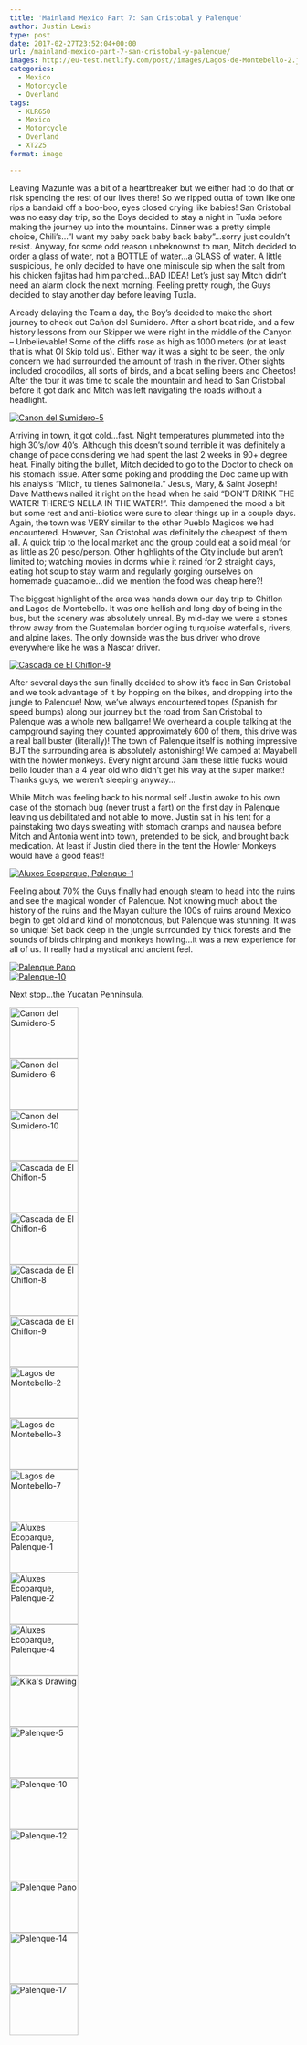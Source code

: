```yaml
---
title: 'Mainland Mexico Part 7: San Cristobal y Palenque'
author: Justin Lewis
type: post
date: 2017-02-27T23:52:04+00:00
url: /mainland-mexico-part-7-san-cristobal-y-palenque/
images: http://eu-test.netlify.com/post//images/Lagos-de-Montebello-2.jpg
categories:
  - Mexico
  - Motorcycle
  - Overland
tags:
  - KLR650
  - Mexico
  - Motorcycle
  - Overland
  - XT225
format: image

---
```

Leaving Mazunte was a bit of a heartbreaker but we either had to do that or risk spending the rest of our lives there! So we ripped outta of town like one rips a bandaid off a boo-boo, eyes closed crying like babies! San Cristobal was no easy day trip, so the Boys decided to stay a night in Tuxla before making the journey up into the mountains. Dinner was a pretty simple choice, Chili’s…”I want my baby back baby back baby”…sorry just couldn’t resist. Anyway, for some odd reason unbeknownst to man, Mitch decided to order a glass of water, not a BOTTLE of water…a GLASS of water. A little suspicious, he only decided to have one miniscule sip when the salt from his chicken fajitas had him parched…BAD IDEA! Let’s just say Mitch didn’t need an alarm clock the next morning. Feeling pretty rough, the Guys decided to stay another day before leaving Tuxla.

Already delaying the Team a day, the Boy’s decided to make the short journey to check out Cañon del Sumidero. After a short boat ride, and a few history lessons from our Skipper we were right in the middle of the Canyon – Unbelievable! Some of the cliffs rose as high as 1000 meters (or at least that is what Ol Skip told us). Either way it was a sight to be seen, the only concern we had surrounded the amount of trash in the river. Other sights included crocodilos, all sorts of birds, and a boat selling beers and Cheetos! After the tour it was time to scale the mountain and head to San Cristobal before it got dark and Mitch was left navigating the roads without a headlight.

<div class="ngg-gallery-singlepic-image " style="">
  <a href="http://www.elevationupgrade.com/wp-content/gallery/mainland-mexico-part-7/Canon-del-Sumidero-5.jpg"
		     title=""
             data-src="http://www.elevationupgrade.com/wp-content/gallery/mainland-mexico-part-7/Canon-del-Sumidero-5.jpg"
             data-thumbnail="http://www.elevationupgrade.com/wp-content/gallery/mainland-mexico-part-7/thumbs/thumbs_Canon-del-Sumidero-5.jpg"
             data-image-id="582"
             data-title="Canon del Sumidero-5"
             data-description=""
             target='_self'
             class="ngg-fancybox" rel="d81ab927229b7d56eb7eebff076d7268"> <img class="ngg-singlepic"
             src="http://www.elevationupgrade.com/wp-content/gallery/mainland-mexico-part-7/dynamic/Canon-del-Sumidero-5.jpg-nggid03582-ngg0dyn-0x0x100-00f0w010c010r110f110r010t010.jpg"
             alt="Canon del Sumidero-5"
             title="Canon del Sumidero-5"
 /> </a>
</div>

<!--more-->

Arriving in town, it got cold…fast. Night temperatures plummeted into the high 30’s/low 40’s. Although this doesn’t sound terrible it was definitely a change of pace considering we had spent the last 2 weeks in 90+ degree heat. Finally biting the bullet, Mitch decided to go to the Doctor to check on his stomach issue. After some poking and prodding the Doc came up with his analysis “Mitch, tu tienes Salmonella.” Jesus, Mary, & Saint Joseph! Dave Matthews nailed it right on the head when he said “DON’T DRINK THE WATER! THERE’S NELLA IN THE WATER!”. This dampened the mood a bit but some rest and anti-biotics were sure to clear things up in a couple days. Again, the town was VERY similar to the other Pueblo Magicos we had encountered. However, San Cristobal was definitely the cheapest of them all. A quick trip to the local market and the group could eat a solid meal for as little as 20 peso/person. Other highlights of the City include but aren’t limited to; watching movies in dorms while it rained for 2 straight days, eating hot soup to stay warm and regularly gorging ourselves on homemade guacamole…did we mention the food was cheap here?!

The biggest highlight of the area was hands down our day trip to Chiflon and Lagos de Montebello. It was one hellish and long day of being in the bus, but the scenery was absolutely unreal. By mid-day we were a stones throw away from the Guatemalan border ogling turquoise waterfalls, rivers, and alpine lakes. The only downside was the bus driver who drove everywhere like he was a Nascar driver.

<div class="ngg-gallery-singlepic-image " style="">
  <a href="http://www.elevationupgrade.com/wp-content/gallery/mainland-mexico-part-7/Cascada-de-El-Chiflon-9.jpg"
		     title=""
             data-src="http://www.elevationupgrade.com/wp-content/gallery/mainland-mexico-part-7/Cascada-de-El-Chiflon-9.jpg"
             data-thumbnail="http://www.elevationupgrade.com/wp-content/gallery/mainland-mexico-part-7/thumbs/thumbs_Cascada-de-El-Chiflon-9.jpg"
             data-image-id="588"
             data-title="Cascada de El Chiflon-9"
             data-description=""
             target='_self'
             class="ngg-fancybox" rel="5e337ca23679b1b390cc8ab6a0591e7f"> <img class="ngg-singlepic"
             src="http://www.elevationupgrade.com/wp-content/gallery/mainland-mexico-part-7/dynamic/Cascada-de-El-Chiflon-9.jpg-nggid03588-ngg0dyn-0x0x100-00f0w010c010r110f110r010t010.jpg"
             alt="Cascada de El Chiflon-9"
             title="Cascada de El Chiflon-9"
 /> </a>
</div>

After several days the sun finally decided to show it’s face in San Cristobal and we took advantage of it by hopping on the bikes, and dropping into the jungle to Palenque! Now, we’ve always encountered topes (Spanish for speed bumps) along our journey but the road from San Cristobal to Palenque was a whole new ballgame! We overheard a couple talking at the campground saying they counted approximately 600 of them, this drive was a real ball buster (literally)! The town of Palenque itself is nothing impressive BUT the surrounding area is absolutely astonishing! We camped at Mayabell with the howler monkeys. Every night around 3am these little fucks would bello louder than a 4 year old who didn’t get his way at the super market! Thanks guys, we weren’t sleeping anyway…

While Mitch was feeling back to his normal self Justin awoke to his own case of the stomach bug (never trust a fart) on the first day in Palenque leaving us debilitated and not able to move. Justin sat in his tent for a painstaking two days sweating with stomach cramps and nausea before Mitch and Antonia went into town, pretended to be sick, and brought back medication. At least if Justin died there in the tent the Howler Monkeys would have a good feast!

<div class="ngg-gallery-singlepic-image " style="">
  <a href="http://www.elevationupgrade.com/wp-content/gallery/mainland-mexico-part-7/Aluxes-Ecoparque-Palenque-1.jpg"
		     title=""
             data-src="http://www.elevationupgrade.com/wp-content/gallery/mainland-mexico-part-7/Aluxes-Ecoparque-Palenque-1.jpg"
             data-thumbnail="http://www.elevationupgrade.com/wp-content/gallery/mainland-mexico-part-7/thumbs/thumbs_Aluxes-Ecoparque-Palenque-1.jpg"
             data-image-id="592"
             data-title="Aluxes Ecoparque, Palenque-1"
             data-description=""
             target='_self'
             class="ngg-fancybox" rel="f47dc4e3d91a39093636a90227633013"> <img class="ngg-singlepic"
             src="http://www.elevationupgrade.com/wp-content/gallery/mainland-mexico-part-7/dynamic/Aluxes-Ecoparque-Palenque-1.jpg-nggid03592-ngg0dyn-0x0x100-00f0w010c010r110f110r010t010.jpg"
             alt="Aluxes Ecoparque, Palenque-1"
             title="Aluxes Ecoparque, Palenque-1"
 /> </a>
</div>

Feeling about 70% the Guys finally had enough steam to head into the ruins and see the magical wonder of Palenque. Not knowing much about the history of the ruins and the Mayan culture the 100s of ruins around Mexico begin to get old and kind of monotonous, but Palenque was stunning. It was so unique! Set back deep in the jungle surrounded by thick forests and the sounds of birds chirping and monkeys howling&#8230;it was a new experience for all of us. It really had a mystical and ancient feel.

<div class="ngg-gallery-singlepic-image " style="">
  <a href="http://www.elevationupgrade.com/wp-content/gallery/mainland-mexico-part-7/Palenque-Pano.jpg"
		     title=""
             data-src="http://www.elevationupgrade.com/wp-content/gallery/mainland-mexico-part-7/Palenque-Pano.jpg"
             data-thumbnail="http://www.elevationupgrade.com/wp-content/gallery/mainland-mexico-part-7/thumbs/thumbs_Palenque-Pano.jpg"
             data-image-id="599"
             data-title="Palenque Pano"
             data-description=""
             target='_self'
             class="ngg-fancybox" rel="8453fbb8194efb12150f8047581cfa7d"> <img class="ngg-singlepic"
             src="http://www.elevationupgrade.com/wp-content/gallery/mainland-mexico-part-7/dynamic/Palenque-Pano.jpg-nggid03599-ngg0dyn-0x0x100-00f0w010c010r110f110r010t010.jpg"
             alt="Palenque Pano"
             title="Palenque Pano"
 /> </a>
</div>

<div class="ngg-gallery-singlepic-image " style="">
  <a href="http://www.elevationupgrade.com/wp-content/gallery/mainland-mexico-part-7/Palenque-10.jpg"
		     title=""
             data-src="http://www.elevationupgrade.com/wp-content/gallery/mainland-mexico-part-7/Palenque-10.jpg"
             data-thumbnail="http://www.elevationupgrade.com/wp-content/gallery/mainland-mexico-part-7/thumbs/thumbs_Palenque-10.jpg"
             data-image-id="597"
             data-title="Palenque-10"
             data-description=""
             target='_self'
             class="ngg-fancybox" rel="d68b389c749f2a0516c7d785e9857261"> <img class="ngg-singlepic"
             src="http://www.elevationupgrade.com/wp-content/gallery/mainland-mexico-part-7/dynamic/Palenque-10.jpg-nggid03597-ngg0dyn-0x0x100-00f0w010c010r110f110r010t010.jpg"
             alt="Palenque-10"
             title="Palenque-10"
 /> </a>
</div>

Next stop…the Yucatan Penninsula.

<div
	class="ngg-galleryoverview ngg-ajax-pagination-none"
	id="ngg-gallery-1929-1">
  <!-- Thumbnails -->
  
  <div id="ngg-image-0" class="ngg-gallery-thumbnail-box" >
    <div class="ngg-gallery-thumbnail">
      <a href="http://www.elevationupgrade.com/wp-content/gallery/mainland-mexico-part-7/Canon-del-Sumidero-5.jpg"
               title=""
               data-src="http://www.elevationupgrade.com/wp-content/gallery/mainland-mexico-part-7/Canon-del-Sumidero-5.jpg"
               data-thumbnail="http://www.elevationupgrade.com/wp-content/gallery/mainland-mexico-part-7/thumbs/thumbs_Canon-del-Sumidero-5.jpg"
               data-image-id="582"
               data-title="Canon del Sumidero-5"
               data-description=""
               data-image-slug="canon-del-sumidero-5-1"
               class="ngg-fancybox" rel="1929"> <img
                    title="Canon del Sumidero-5"
                    alt="Canon del Sumidero-5"
                    src="http://www.elevationupgrade.com/wp-content/gallery/mainland-mexico-part-7/thumbs/thumbs_Canon-del-Sumidero-5.jpg"
                    width="120"
                    height="90"
                    style="max-width:100%;"
 /> </a>
    </div>
  </div>
  
  <div id="ngg-image-1" class="ngg-gallery-thumbnail-box" >
    <div class="ngg-gallery-thumbnail">
      <a href="http://www.elevationupgrade.com/wp-content/gallery/mainland-mexico-part-7/Canon-del-Sumidero-6.jpg"
               title=""
               data-src="http://www.elevationupgrade.com/wp-content/gallery/mainland-mexico-part-7/Canon-del-Sumidero-6.jpg"
               data-thumbnail="http://www.elevationupgrade.com/wp-content/gallery/mainland-mexico-part-7/thumbs/thumbs_Canon-del-Sumidero-6.jpg"
               data-image-id="583"
               data-title="Canon del Sumidero-6"
               data-description=""
               data-image-slug="canon-del-sumidero-6-1"
               class="ngg-fancybox" rel="1929"> <img
                    title="Canon del Sumidero-6"
                    alt="Canon del Sumidero-6"
                    src="http://www.elevationupgrade.com/wp-content/gallery/mainland-mexico-part-7/thumbs/thumbs_Canon-del-Sumidero-6.jpg"
                    width="120"
                    height="90"
                    style="max-width:100%;"
 /> </a>
    </div>
  </div>
  
  <div id="ngg-image-2" class="ngg-gallery-thumbnail-box" >
    <div class="ngg-gallery-thumbnail">
      <a href="http://www.elevationupgrade.com/wp-content/gallery/mainland-mexico-part-7/Canon-del-Sumidero-10.jpg"
               title=""
               data-src="http://www.elevationupgrade.com/wp-content/gallery/mainland-mexico-part-7/Canon-del-Sumidero-10.jpg"
               data-thumbnail="http://www.elevationupgrade.com/wp-content/gallery/mainland-mexico-part-7/thumbs/thumbs_Canon-del-Sumidero-10.jpg"
               data-image-id="584"
               data-title="Canon del Sumidero-10"
               data-description=""
               data-image-slug="canon-del-sumidero-10-1"
               class="ngg-fancybox" rel="1929"> <img
                    title="Canon del Sumidero-10"
                    alt="Canon del Sumidero-10"
                    src="http://www.elevationupgrade.com/wp-content/gallery/mainland-mexico-part-7/thumbs/thumbs_Canon-del-Sumidero-10.jpg"
                    width="120"
                    height="90"
                    style="max-width:100%;"
 /> </a>
    </div>
  </div>
  
  <div id="ngg-image-3" class="ngg-gallery-thumbnail-box" >
    <div class="ngg-gallery-thumbnail">
      <a href="http://www.elevationupgrade.com/wp-content/gallery/mainland-mexico-part-7/Cascada-de-El-Chiflon-5.jpg"
               title=""
               data-src="http://www.elevationupgrade.com/wp-content/gallery/mainland-mexico-part-7/Cascada-de-El-Chiflon-5.jpg"
               data-thumbnail="http://www.elevationupgrade.com/wp-content/gallery/mainland-mexico-part-7/thumbs/thumbs_Cascada-de-El-Chiflon-5.jpg"
               data-image-id="585"
               data-title="Cascada de El Chiflon-5"
               data-description=""
               data-image-slug="cascada-de-el-chiflon-5-1"
               class="ngg-fancybox" rel="1929"> <img
                    title="Cascada de El Chiflon-5"
                    alt="Cascada de El Chiflon-5"
                    src="http://www.elevationupgrade.com/wp-content/gallery/mainland-mexico-part-7/thumbs/thumbs_Cascada-de-El-Chiflon-5.jpg"
                    width="120"
                    height="90"
                    style="max-width:100%;"
 /> </a>
    </div>
  </div>
  
  <div id="ngg-image-4" class="ngg-gallery-thumbnail-box" >
    <div class="ngg-gallery-thumbnail">
      <a href="http://www.elevationupgrade.com/wp-content/gallery/mainland-mexico-part-7/Cascada-de-El-Chiflon-6.jpg"
               title=""
               data-src="http://www.elevationupgrade.com/wp-content/gallery/mainland-mexico-part-7/Cascada-de-El-Chiflon-6.jpg"
               data-thumbnail="http://www.elevationupgrade.com/wp-content/gallery/mainland-mexico-part-7/thumbs/thumbs_Cascada-de-El-Chiflon-6.jpg"
               data-image-id="586"
               data-title="Cascada de El Chiflon-6"
               data-description=""
               data-image-slug="cascada-de-el-chiflon-6-1"
               class="ngg-fancybox" rel="1929"> <img
                    title="Cascada de El Chiflon-6"
                    alt="Cascada de El Chiflon-6"
                    src="http://www.elevationupgrade.com/wp-content/gallery/mainland-mexico-part-7/thumbs/thumbs_Cascada-de-El-Chiflon-6.jpg"
                    width="120"
                    height="90"
                    style="max-width:100%;"
 /> </a>
    </div>
  </div>
  
  <div id="ngg-image-5" class="ngg-gallery-thumbnail-box" >
    <div class="ngg-gallery-thumbnail">
      <a href="http://www.elevationupgrade.com/wp-content/gallery/mainland-mexico-part-7/Cascada-de-El-Chiflon-8.jpg"
               title=""
               data-src="http://www.elevationupgrade.com/wp-content/gallery/mainland-mexico-part-7/Cascada-de-El-Chiflon-8.jpg"
               data-thumbnail="http://www.elevationupgrade.com/wp-content/gallery/mainland-mexico-part-7/thumbs/thumbs_Cascada-de-El-Chiflon-8.jpg"
               data-image-id="587"
               data-title="Cascada de El Chiflon-8"
               data-description=""
               data-image-slug="cascada-de-el-chiflon-8-1"
               class="ngg-fancybox" rel="1929"> <img
                    title="Cascada de El Chiflon-8"
                    alt="Cascada de El Chiflon-8"
                    src="http://www.elevationupgrade.com/wp-content/gallery/mainland-mexico-part-7/thumbs/thumbs_Cascada-de-El-Chiflon-8.jpg"
                    width="120"
                    height="90"
                    style="max-width:100%;"
 /> </a>
    </div>
  </div>
  
  <div id="ngg-image-6" class="ngg-gallery-thumbnail-box" >
    <div class="ngg-gallery-thumbnail">
      <a href="http://www.elevationupgrade.com/wp-content/gallery/mainland-mexico-part-7/Cascada-de-El-Chiflon-9.jpg"
               title=""
               data-src="http://www.elevationupgrade.com/wp-content/gallery/mainland-mexico-part-7/Cascada-de-El-Chiflon-9.jpg"
               data-thumbnail="http://www.elevationupgrade.com/wp-content/gallery/mainland-mexico-part-7/thumbs/thumbs_Cascada-de-El-Chiflon-9.jpg"
               data-image-id="588"
               data-title="Cascada de El Chiflon-9"
               data-description=""
               data-image-slug="cascada-de-el-chiflon-9-1"
               class="ngg-fancybox" rel="1929"> <img
                    title="Cascada de El Chiflon-9"
                    alt="Cascada de El Chiflon-9"
                    src="http://www.elevationupgrade.com/wp-content/gallery/mainland-mexico-part-7/thumbs/thumbs_Cascada-de-El-Chiflon-9.jpg"
                    width="120"
                    height="90"
                    style="max-width:100%;"
 /> </a>
    </div>
  </div>
  
  <div id="ngg-image-7" class="ngg-gallery-thumbnail-box" >
    <div class="ngg-gallery-thumbnail">
      <a href="http://www.elevationupgrade.com/wp-content/gallery/mainland-mexico-part-7/Lagos-de-Montebello-2.jpg"
               title=""
               data-src="http://www.elevationupgrade.com/wp-content/gallery/mainland-mexico-part-7/Lagos-de-Montebello-2.jpg"
               data-thumbnail="http://www.elevationupgrade.com/wp-content/gallery/mainland-mexico-part-7/thumbs/thumbs_Lagos-de-Montebello-2.jpg"
               data-image-id="589"
               data-title="Lagos de Montebello-2"
               data-description=""
               data-image-slug="lagos-de-montebello-2-1"
               class="ngg-fancybox" rel="1929"> <img
                    title="Lagos de Montebello-2"
                    alt="Lagos de Montebello-2"
                    src="http://www.elevationupgrade.com/wp-content/gallery/mainland-mexico-part-7/thumbs/thumbs_Lagos-de-Montebello-2.jpg"
                    width="120"
                    height="90"
                    style="max-width:100%;"
 /> </a>
    </div>
  </div>
  
  <div id="ngg-image-8" class="ngg-gallery-thumbnail-box" >
    <div class="ngg-gallery-thumbnail">
      <a href="http://www.elevationupgrade.com/wp-content/gallery/mainland-mexico-part-7/Lagos-de-Montebello-3.jpg"
               title=""
               data-src="http://www.elevationupgrade.com/wp-content/gallery/mainland-mexico-part-7/Lagos-de-Montebello-3.jpg"
               data-thumbnail="http://www.elevationupgrade.com/wp-content/gallery/mainland-mexico-part-7/thumbs/thumbs_Lagos-de-Montebello-3.jpg"
               data-image-id="590"
               data-title="Lagos de Montebello-3"
               data-description=""
               data-image-slug="lagos-de-montebello-3-1"
               class="ngg-fancybox" rel="1929"> <img
                    title="Lagos de Montebello-3"
                    alt="Lagos de Montebello-3"
                    src="http://www.elevationupgrade.com/wp-content/gallery/mainland-mexico-part-7/thumbs/thumbs_Lagos-de-Montebello-3.jpg"
                    width="120"
                    height="90"
                    style="max-width:100%;"
 /> </a>
    </div>
  </div>
  
  <div id="ngg-image-9" class="ngg-gallery-thumbnail-box" >
    <div class="ngg-gallery-thumbnail">
      <a href="http://www.elevationupgrade.com/wp-content/gallery/mainland-mexico-part-7/Lagos-de-Montebello-7.jpg"
               title=""
               data-src="http://www.elevationupgrade.com/wp-content/gallery/mainland-mexico-part-7/Lagos-de-Montebello-7.jpg"
               data-thumbnail="http://www.elevationupgrade.com/wp-content/gallery/mainland-mexico-part-7/thumbs/thumbs_Lagos-de-Montebello-7.jpg"
               data-image-id="591"
               data-title="Lagos de Montebello-7"
               data-description=""
               data-image-slug="lagos-de-montebello-7-1"
               class="ngg-fancybox" rel="1929"> <img
                    title="Lagos de Montebello-7"
                    alt="Lagos de Montebello-7"
                    src="http://www.elevationupgrade.com/wp-content/gallery/mainland-mexico-part-7/thumbs/thumbs_Lagos-de-Montebello-7.jpg"
                    width="120"
                    height="90"
                    style="max-width:100%;"
 /> </a>
    </div>
  </div>
  
  <div id="ngg-image-10" class="ngg-gallery-thumbnail-box" >
    <div class="ngg-gallery-thumbnail">
      <a href="http://www.elevationupgrade.com/wp-content/gallery/mainland-mexico-part-7/Aluxes-Ecoparque-Palenque-1.jpg"
               title=""
               data-src="http://www.elevationupgrade.com/wp-content/gallery/mainland-mexico-part-7/Aluxes-Ecoparque-Palenque-1.jpg"
               data-thumbnail="http://www.elevationupgrade.com/wp-content/gallery/mainland-mexico-part-7/thumbs/thumbs_Aluxes-Ecoparque-Palenque-1.jpg"
               data-image-id="592"
               data-title="Aluxes Ecoparque, Palenque-1"
               data-description=""
               data-image-slug="aluxes-ecoparque-palenque-1"
               class="ngg-fancybox" rel="1929"> <img
                    title="Aluxes Ecoparque, Palenque-1"
                    alt="Aluxes Ecoparque, Palenque-1"
                    src="http://www.elevationupgrade.com/wp-content/gallery/mainland-mexico-part-7/thumbs/thumbs_Aluxes-Ecoparque-Palenque-1.jpg"
                    width="120"
                    height="90"
                    style="max-width:100%;"
 /> </a>
    </div>
  </div>
  
  <div id="ngg-image-11" class="ngg-gallery-thumbnail-box" >
    <div class="ngg-gallery-thumbnail">
      <a href="http://www.elevationupgrade.com/wp-content/gallery/mainland-mexico-part-7/Aluxes-Ecoparque-Palenque-2.jpg"
               title=""
               data-src="http://www.elevationupgrade.com/wp-content/gallery/mainland-mexico-part-7/Aluxes-Ecoparque-Palenque-2.jpg"
               data-thumbnail="http://www.elevationupgrade.com/wp-content/gallery/mainland-mexico-part-7/thumbs/thumbs_Aluxes-Ecoparque-Palenque-2.jpg"
               data-image-id="593"
               data-title="Aluxes Ecoparque, Palenque-2"
               data-description=""
               data-image-slug="aluxes-ecoparque-palenque-2"
               class="ngg-fancybox" rel="1929"> <img
                    title="Aluxes Ecoparque, Palenque-2"
                    alt="Aluxes Ecoparque, Palenque-2"
                    src="http://www.elevationupgrade.com/wp-content/gallery/mainland-mexico-part-7/thumbs/thumbs_Aluxes-Ecoparque-Palenque-2.jpg"
                    width="120"
                    height="90"
                    style="max-width:100%;"
 /> </a>
    </div>
  </div>
  
  <div id="ngg-image-12" class="ngg-gallery-thumbnail-box" >
    <div class="ngg-gallery-thumbnail">
      <a href="http://www.elevationupgrade.com/wp-content/gallery/mainland-mexico-part-7/Aluxes-Ecoparque-Palenque-4.jpg"
               title=""
               data-src="http://www.elevationupgrade.com/wp-content/gallery/mainland-mexico-part-7/Aluxes-Ecoparque-Palenque-4.jpg"
               data-thumbnail="http://www.elevationupgrade.com/wp-content/gallery/mainland-mexico-part-7/thumbs/thumbs_Aluxes-Ecoparque-Palenque-4.jpg"
               data-image-id="594"
               data-title="Aluxes Ecoparque, Palenque-4"
               data-description=""
               data-image-slug="aluxes-ecoparque-palenque-4"
               class="ngg-fancybox" rel="1929"> <img
                    title="Aluxes Ecoparque, Palenque-4"
                    alt="Aluxes Ecoparque, Palenque-4"
                    src="http://www.elevationupgrade.com/wp-content/gallery/mainland-mexico-part-7/thumbs/thumbs_Aluxes-Ecoparque-Palenque-4.jpg"
                    width="120"
                    height="90"
                    style="max-width:100%;"
 /> </a>
    </div>
  </div>
  
  <div id="ngg-image-13" class="ngg-gallery-thumbnail-box" >
    <div class="ngg-gallery-thumbnail">
      <a href="http://www.elevationupgrade.com/wp-content/gallery/mainland-mexico-part-7/Kikas-Drawing.jpg"
               title=""
               data-src="http://www.elevationupgrade.com/wp-content/gallery/mainland-mexico-part-7/Kikas-Drawing.jpg"
               data-thumbnail="http://www.elevationupgrade.com/wp-content/gallery/mainland-mexico-part-7/thumbs/thumbs_Kikas-Drawing.jpg"
               data-image-id="595"
               data-title="Kika&#039;s Drawing"
               data-description=""
               data-image-slug="kikas-drawing"
               class="ngg-fancybox" rel="1929"> <img
                    title="Kika&#039;s Drawing"
                    alt="Kika&#039;s Drawing"
                    src="http://www.elevationupgrade.com/wp-content/gallery/mainland-mexico-part-7/thumbs/thumbs_Kikas-Drawing.jpg"
                    width="120"
                    height="90"
                    style="max-width:100%;"
 /> </a>
    </div>
  </div>
  
  <div id="ngg-image-14" class="ngg-gallery-thumbnail-box" >
    <div class="ngg-gallery-thumbnail">
      <a href="http://www.elevationupgrade.com/wp-content/gallery/mainland-mexico-part-7/Palenque-5.jpg"
               title=""
               data-src="http://www.elevationupgrade.com/wp-content/gallery/mainland-mexico-part-7/Palenque-5.jpg"
               data-thumbnail="http://www.elevationupgrade.com/wp-content/gallery/mainland-mexico-part-7/thumbs/thumbs_Palenque-5.jpg"
               data-image-id="596"
               data-title="Palenque-5"
               data-description=""
               data-image-slug="palenque-5"
               class="ngg-fancybox" rel="1929"> <img
                    title="Palenque-5"
                    alt="Palenque-5"
                    src="http://www.elevationupgrade.com/wp-content/gallery/mainland-mexico-part-7/thumbs/thumbs_Palenque-5.jpg"
                    width="120"
                    height="90"
                    style="max-width:100%;"
 /> </a>
    </div>
  </div>
  
  <div id="ngg-image-15" class="ngg-gallery-thumbnail-box" >
    <div class="ngg-gallery-thumbnail">
      <a href="http://www.elevationupgrade.com/wp-content/gallery/mainland-mexico-part-7/Palenque-10.jpg"
               title=""
               data-src="http://www.elevationupgrade.com/wp-content/gallery/mainland-mexico-part-7/Palenque-10.jpg"
               data-thumbnail="http://www.elevationupgrade.com/wp-content/gallery/mainland-mexico-part-7/thumbs/thumbs_Palenque-10.jpg"
               data-image-id="597"
               data-title="Palenque-10"
               data-description=""
               data-image-slug="palenque-10"
               class="ngg-fancybox" rel="1929"> <img
                    title="Palenque-10"
                    alt="Palenque-10"
                    src="http://www.elevationupgrade.com/wp-content/gallery/mainland-mexico-part-7/thumbs/thumbs_Palenque-10.jpg"
                    width="120"
                    height="90"
                    style="max-width:100%;"
 /> </a>
    </div>
  </div>
  
  <div id="ngg-image-16" class="ngg-gallery-thumbnail-box" >
    <div class="ngg-gallery-thumbnail">
      <a href="http://www.elevationupgrade.com/wp-content/gallery/mainland-mexico-part-7/Palenque-12.jpg"
               title=""
               data-src="http://www.elevationupgrade.com/wp-content/gallery/mainland-mexico-part-7/Palenque-12.jpg"
               data-thumbnail="http://www.elevationupgrade.com/wp-content/gallery/mainland-mexico-part-7/thumbs/thumbs_Palenque-12.jpg"
               data-image-id="598"
               data-title="Palenque-12"
               data-description=""
               data-image-slug="palenque-12"
               class="ngg-fancybox" rel="1929"> <img
                    title="Palenque-12"
                    alt="Palenque-12"
                    src="http://www.elevationupgrade.com/wp-content/gallery/mainland-mexico-part-7/thumbs/thumbs_Palenque-12.jpg"
                    width="120"
                    height="90"
                    style="max-width:100%;"
 /> </a>
    </div>
  </div>
  
  <div id="ngg-image-17" class="ngg-gallery-thumbnail-box" >
    <div class="ngg-gallery-thumbnail">
      <a href="http://www.elevationupgrade.com/wp-content/gallery/mainland-mexico-part-7/Palenque-Pano.jpg"
               title=""
               data-src="http://www.elevationupgrade.com/wp-content/gallery/mainland-mexico-part-7/Palenque-Pano.jpg"
               data-thumbnail="http://www.elevationupgrade.com/wp-content/gallery/mainland-mexico-part-7/thumbs/thumbs_Palenque-Pano.jpg"
               data-image-id="599"
               data-title="Palenque Pano"
               data-description=""
               data-image-slug="palenque-pano"
               class="ngg-fancybox" rel="1929"> <img
                    title="Palenque Pano"
                    alt="Palenque Pano"
                    src="http://www.elevationupgrade.com/wp-content/gallery/mainland-mexico-part-7/thumbs/thumbs_Palenque-Pano.jpg"
                    width="120"
                    height="90"
                    style="max-width:100%;"
 /> </a>
    </div>
  </div>
  
  <div id="ngg-image-18" class="ngg-gallery-thumbnail-box" >
    <div class="ngg-gallery-thumbnail">
      <a href="http://www.elevationupgrade.com/wp-content/gallery/mainland-mexico-part-7/Palenque-14.jpg"
               title=""
               data-src="http://www.elevationupgrade.com/wp-content/gallery/mainland-mexico-part-7/Palenque-14.jpg"
               data-thumbnail="http://www.elevationupgrade.com/wp-content/gallery/mainland-mexico-part-7/thumbs/thumbs_Palenque-14.jpg"
               data-image-id="600"
               data-title="Palenque-14"
               data-description=""
               data-image-slug="palenque-14"
               class="ngg-fancybox" rel="1929"> <img
                    title="Palenque-14"
                    alt="Palenque-14"
                    src="http://www.elevationupgrade.com/wp-content/gallery/mainland-mexico-part-7/thumbs/thumbs_Palenque-14.jpg"
                    width="120"
                    height="90"
                    style="max-width:100%;"
 /> </a>
    </div>
  </div>
  
  <div id="ngg-image-19" class="ngg-gallery-thumbnail-box" >
    <div class="ngg-gallery-thumbnail">
      <a href="http://www.elevationupgrade.com/wp-content/gallery/mainland-mexico-part-7/Palenque-17.jpg"
               title=""
               data-src="http://www.elevationupgrade.com/wp-content/gallery/mainland-mexico-part-7/Palenque-17.jpg"
               data-thumbnail="http://www.elevationupgrade.com/wp-content/gallery/mainland-mexico-part-7/thumbs/thumbs_Palenque-17.jpg"
               data-image-id="601"
               data-title="Palenque-17"
               data-description=""
               data-image-slug="palenque-17"
               class="ngg-fancybox" rel="1929"> <img
                    title="Palenque-17"
                    alt="Palenque-17"
                    src="http://www.elevationupgrade.com/wp-content/gallery/mainland-mexico-part-7/thumbs/thumbs_Palenque-17.jpg"
                    width="120"
                    height="90"
                    style="max-width:100%;"
 /> </a>
    </div>
  </div>
  
  <!-- Pagination -->
  
  <div class='ngg-clear'>
  </div>
</div>